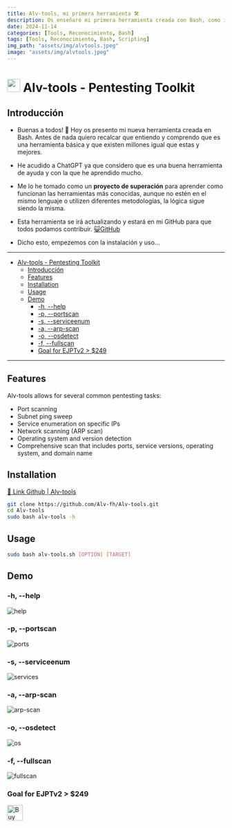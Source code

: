 ```yaml
---
title: Alv-tools, mi primera herramienta 🛠️
description: Os enseñaré mi primera herramienta creada con Bash, como instalarla, como funciona etc.
date: 2024-11-14
categories: [Tools, Reconocimiento, Bash]
tags: [Tools, Reconocimiento, Bash, Scripting]
img_path: "assets/img/alvtools.jpeg"
image: "assets/img/alvtools.jpeg"
---
```


# <picture><img src = "https://github.com/7oSkaaa/7oSkaaa/blob/main/Images/about_me.gif?raw=true" width = 30px></picture> Alv-tools - Pentesting Toolkit

## Introducción

- Buenas a todos! 👋 Hoy os presento mi nueva herramienta creada en Bash. Antes de nada quiero recalcar que entiendo y comprendo que es una herramienta básica y que existen millones igual que estas y mejores.

- He acudido a ChatGPT ya que considero que es una buena herramienta de ayuda y con la que he aprendido mucho.

- Me lo he tomado como un **proyecto de superación** para aprender como funcionan las herramientas más conocidas, aunque no estén en el mismo lenguaje o utilizen diferentes metodologías, la lógica sigue siendo la misma.

- Esta herramienta se irá actualizando y estará en mi GitHub para que todos podamos contribuir. [😺GitHub](https://github.com/Alv-fh)

- Dicho esto, empezemos con la instalación y uso...

---
- [ Alv-tools - Pentesting Toolkit](#-alv-tools---pentesting-toolkit)
  - [Introducción](#introducción)
  - [Features](#features)
  - [Installation](#installation)
  - [Usage](#usage)
  - [Demo](#demo)
    - [-h, --help](#-h---help)
    - [-p, --portscan](#-p---portscan)
    - [-s, --serviceenum](#-s---serviceenum)
    - [-a, --arp-scan](#-a---arp-scan)
    - [-o, --osdetect](#-o---osdetect)
    - [-f, --fullscan](#-f---fullscan)
    - [Goal for EJPTv2 \> $249](#goal-for-ejptv2--249)
---

## Features

Alv-tools allows for several common pentesting tasks:

- Port scanning
- Subnet ping sweep
- Service enumeration on specific IPs
- Network scanning (ARP scan)
- Operating system and version detection
- Comprehensive scan that includes ports, service versions, operating system, and domain name

## Installation

[🔗 Link Github | Alv-tools](https://github.com/Alv-fh/Alv-tools)

```bash
git clone https://github.com/Alv-fh/Alv-tools.git
cd Alv-tools
sudo bash alv-tools -h
```

## Usage

```bash
sudo bash alv-tools.sh [OPTION] [TARGET]
```

## Demo

### -h, --help

![help](https://github.com/user-attachments/assets/63c6d66b-8f94-45fc-9fcf-f69cc3046ae0)

### -p, --portscan

![ports](https://github.com/user-attachments/assets/e2d6f38e-6d6e-44b6-9e7c-7c63a61bd9bf)

### -s, --serviceenum

![services](https://github.com/user-attachments/assets/6ff91b9e-d976-4227-a505-da37606925bc)

### -a, --arp-scan

![arp-scan](https://github.com/user-attachments/assets/02c6dfdf-9037-45af-acb2-85eb3c7dbaee)

### -o, --osdetect

![os](https://github.com/user-attachments/assets/e85f41b5-a27e-4ed7-9172-a7a5ed3c8ba4)

### -f, --fullscan

![fullscan](https://github.com/user-attachments/assets/97d8acf1-524c-43d3-8e52-7af393450edd)

### Goal for EJPTv2 > $249

<a href='https://ko-fi.com/W7W313M7FS' target='_blank'><img height='36' style='border:0px;height:36px;' src='https://storage.ko-fi.com/cdn/kofi1.png?v=3' border='0' alt='Buy Me a Coffee at ko-fi.com' /></a>
